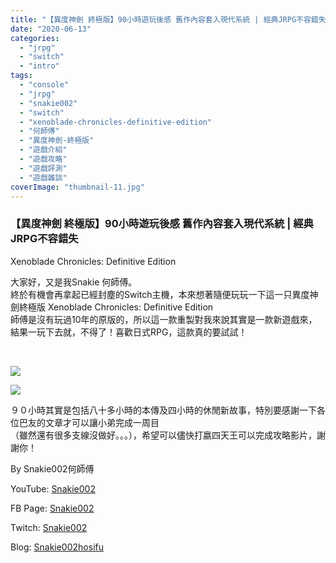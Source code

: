 ```yaml
---
title: "【異度神劍 終極版】90小時遊玩後感 舊作內容套入現代系統 | 經典JRPG不容錯失 | Xenoblade Chronicles: Definitive Edition"
date: "2020-06-13"
categories: 
  - "jrpg"
  - "switch"
  - "intro"
tags: 
  - "console"
  - "jrpg"
  - "snakie002"
  - "switch"
  - "xenoblade-chronicles-definitive-edition"
  - "何師傅"
  - "異度神劍-終極版"
  - "遊戲介紹"
  - "遊戲攻略"
  - "遊戲評測"
  - "遊戲雜談"
coverImage: "thumbnail-11.jpg"
---
```


### 【異度神劍 終極版】90小時遊玩後感 舊作內容套入現代系統 | 經典JRPG不容錯失  
Xenoblade Chronicles: Definitive Edition

  
大家好，又是我Snakie 何師傅。  
終於有機會再拿起已經封塵的Switch主機，本來想著隨便玩玩一下這一只異度神劍終極版 Xenoblade Chronicles: Definitive Edition  
師傅是沒有玩過10年的原版的，所以這一款重製對我來說其實是一款新遊戲來，結果一玩下去就，不得了！喜歡日式RPG，這款真的要試試！  

  
   

  
![](WordPress/MAP.jpg)  

  
![](WordPress/WOW.jpg)  

  
９０小時其實是包括八十多小時的本傳及四小時的休閒新故事，特別要感謝一下各位巴友的文章才可以讓小弟完成一周目  
（雖然還有很多支線沒做好。。。），希望可以儘快打嬴四天王可以完成攻略影片，謝謝你！  

  
By Snakie002何師傅  

  
YouTube: [Snakie002](https://www.youtube.com/channel/UCDOMLG_RBSoqVHK3sIYJeLA)  

  
FB Page: [Snakie002](https://www.facebook.com/Snakie002/)  

  
Twitch: [Snakie002](https://www.twitch.tv/snakie002/)  

  
Blog: [Snakie002hosifu](https://snakie002hosifu.blog)
